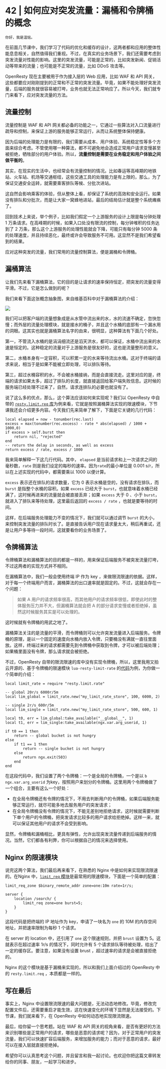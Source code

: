 # 42 | 如何应对突发流量：漏桶和令牌桶的概念

    你好，我是温铭。

在前面几节课中，我们学习了代码的优化和缓存的设计，这两者都和应用的整体性能息息相关，自然值得我们重视。不过，在真实的业务场景下，我们还需要考虑到突发流量对性能的影响。这里的突发流量，可能是正常的，比如突发新闻、促销活动等带来的流量；也可能是不正常的流量，比如 DDoS 攻击等。

OpenResty 现在主要被用于作为接入层的 Web 应用，比如 WAF 和 API 网关，这些都要应对刚刚提到的正常和不正常的突发流量。毕竟，如果不能处理好突发流量，后端的服务就很容易被打垮，业务也就无法正常响应了。所以今天，我们就专门来看下，应对突发流量的方法。

## 流量控制

流量控制是 WAF 和 API 网关都必备的功能之一，它通过一些算法对入口流量进行疏导和控制，来保证上游的服务能够正常运行，从而让系统整体保持健康。

因为后端的处理能力是有限的，我们需要从成本、用户体验、系统稳定性等多个方面来综合考虑。不管使用哪一种算法，都不可避免地会造成正常用户请求变慢甚至被拒绝，牺牲部分的用户体验。所以，**流量控制是需要在业务稳定和用户体验之间做平衡的**。

其实，在现实的生活中，也经常会有流量控制的情况。比如春运等高峰期的地铁站、火车站、机场等交通枢纽，这些交通工具的处理能力是有上限的，那么，为了保证交通安全运转，就需要乘客排队等候、分批次进站。

这自然会影响乘客的体验，但从整体上看，却保证了系统的高效和安全运行。如果没有排队和分批次，而是让大家一窝蜂地进站，最后的结局估计就是整个系统瘫痪了。

回到技术上来说，举个例子，比如我们假定一个上游服务的设计上限是每分钟处理 1 万条请求。在高峰期的时候，如果入口处没有限流的控制，每分钟堆积的任务达到了 2 万条，那么这个上游服务的处理性能就会下降，可能只有每分钟 5000 条的处理速度，并且持续恶化，最终或许会导致服务不可用。这显然不是我们希望看到的结果。

应对这种突发的流量，我们常用的流量控制算法，便是漏桶和令牌桶。

## 漏桶算法

让我们先来看下漏桶算法，它的目的是让请求的速率保持恒定，把突发的流量变得平滑。不过，它是怎么做到的呢？

我们来看下面这张概念抽象图，来自维基百科中对于漏桶算法的介绍：

![](https://static001.geekbang.org/resource/image/6e/a9/6e36e9d5fff0aa58d8a9b4d34671fba9.jpg)

我们可以把客户端的流量想象成是从水管中流出来的水，水的流速不确定，忽快忽慢；而外层的流量处理模块，就是接水的桶子，并且这个水桶的底部有一个漏水用的洞眼。这其实也就是漏桶算法名字的由来，很明显，这种算法有下面几个好处。

第一，不管流入水桶的是涓涓细流还是滔天洪水，都可以保证，水桶中流出来的水速是恒定的。这种稳定的流量对于上游服务是很友好的，这也是流量整形的意义。

第二，水桶本身有一定容积，可以积累一定的水来等待流出水桶。这对于终端的请求来说，相当于是如果不能被立即处理，可以排队等待。

第三，超过水桶容积的水，不会被水桶接纳，而是会直接流走。这里对应的是，终端的请求如果太多，超过了排队的长度，就直接返回给客户端失败信息。这时候的服务端已经处理不过来了，自然，请求连排队的必要也就没有了。

说了这么多的优点，那么，这个算法应该如何来实现呢？我们以 OpenResty 中自带的 [`resty.limit.req` 库](https://github.com/openresty/lua-resty-limit-traffic/blob/master/lib/resty/limit/req.lua#L73)为例来看，它就是按照漏桶算法实现的限速模块，下节课我还会介绍更多内容。今天我们先来简单了解下，下面是它关键的几行代码：

```
local elapsed = now - tonumber(rec.last)
excess = max(tonumber(rec.excess) - rate * abs(elapsed) / 1000 + 1000,0)
if excess > self.burst then
    return nil, "rejected"
end
-- return the delay in seconds, as well as excess
return excess / rate, excess / 1000

```

我来简单解释一下这几行代码。其中， `elapsed` 是当前请求和上一次请求之间的毫秒数，`rate` 则是我们设定的每秒的速率。因为`rate`的最小单位是 0.001 s/r，所以在上述实现的代码中，都需要乘以 1000 以便计算。

`excess` 表示还在排队的请求数量，它为 0 表示水桶是空的，没有请求在排队，而`burst` 是指整个水桶的容积。如果 `excess` 已经大于 `burst`，也就意味着水桶已经满了，这时候再进来的流量就会被直接丢弃；如果 `excess` 大于 0 、小于 `burst`，就进入了排队来等待处理，这里最后返回的 `excess / rate` ，也就是要等待的时间。

这样，在后端服务处理能力不变的情况下，我们就可以通过调节 `burst` 的大小，来控制突发流量的排队时长了。是直接告诉用户现在请求量太大，稍后再重试，还是让用户多等待一段时间，这就要看你的业务场景了。

## 令牌桶算法

令牌桶算法和漏桶算法的目的都是一样的，用来保证后端服务不被突发流量打垮，不过这两者的实现方式并不相同。

在漏桶算法中，我们一般会使用终端 IP 作为 key ，来做限流限速的依据。这样，对于每一个终端用户而言，漏桶算法的出口速率就是固定的。不过，这就会存在一个问题：

> 如果 A 用户的请求频率很高，而其他用户的请求频率很低，即使此时的整体服务压力并不大，但漏桶算法就会把 A 的部分请求变慢或者拒绝掉，虽然这时候服务其实是可以处理的。

这时候就有令牌桶的用武之地了。

漏桶算法关注的是流量的平滑，而令牌桶则可以允许突发流量进入后端服务。令牌桶的原理，是以一个固定的速度向水桶内放入令牌，只要桶没有满就一直往里面放。这样，终端过来的请求都需要先到令牌桶中获取到令牌，才可以被后端处理；如果桶里面没有令牌，那么请求就会被拒绝。

不过，OpenResty 自带的限流限速的库中没有实现令牌桶，所以，这里我用又拍云开源的、基于令牌桶的限速模块 `lua-resty-limit-rate` 的[代码](https://github.com/upyun/lua-resty-limit-rate)为例，为你做一个简单的介绍：

```
local limit_rate = require "resty.limit.rate"

-- global 20r/s 6000r/5m
local lim_global = limit_rate.new("my_limit_rate_store", 100, 6000, 2)

-- single 2r/s 600r/5m
local lim_single = limit_rate.new("my_limit_rate_store", 500, 600, 1)

local t0, err = lim_global:take_available("__global__", 1)
local t1, err = lim_single:take_available(ngx.var.arg_userid, 1)

if t0 == 1 then
    return -- global bucket is not hungry
else
    if t1 == 1 then
        return -- single bucket is not hungry
    else
        return ngx.exit(503)
    end
end

```

在这段代码中，我们设置了两个令牌桶：一个是全局的令牌桶，一个是以 `b ngx.var.arg_userid` 为key，按照用户来划分的令牌桶。这里用两个令牌桶做了一个组合，主要有这么一个好处：

*   在全局令牌桶还有令牌的情况下，不用去判断用户的令牌桶，如果后端服务能够正常运行，就尽可能多地去服务用户的突发请求；
*   在全局令牌桶没有令牌的情况下，不能无差别地拒绝请求，这时候就需要判断下单个用户的令牌桶，把突发请求比较多的用户请求给拒绝掉。这样一来，就可以保证其他用户的请求不会受到影响。

显然，令牌桶和漏桶相比，更具有弹性，允许出现突发流量传递到后端服务的情况。当然，它们都各有利弊，你可以根据自己的情况来选择使用。

## Nginx 的限速模块

说完这两个算法，我们最后再来看下，在熟悉的 Nginx 中是如何来实现限流限速的。在Nginx 中，[`limit_req` 模块](http://nginx.org/en/docs/http/ngx_http_limit_req_module.html)是最常用的限速模块，下面是一个简单的配置：

```
limit_req_zone $binary_remote_addr zone=one:10m rate=1r/s;

server {
    location /search/ {
        limit_req zone=one burst=5;
    }
}

```

这段代码是把终端的 IP 地址作为 key，申请了一块名为 `one` 的 10M 的内存空间地址，并把速率限制为每秒 1 个请求。

在 server 的 location 中，还引用了 `one` 这个限速规则，并把 `brust` 设置为 5。这就表示在超过速率 1r/s 的情况下，同时允许有 5 个请求排队等待被处理，给出了一定的缓存区。要注意，如果没有设置 brust ，超过速率的请求是会被直接拒绝的。

Nginx 的这个模块是基于漏桶来实现的，所以和我们上面介绍过的 OpenResty 中的 `resty.limit.req` ，本质都是一样的。

## 写在最后

事实上，Nginx 中设置限流限速的最大问题是，无法动态地修改。毕竟，修改完配置文件后，还需要重启才能生效，这在快速变化的环境下显然是无法接受的。下节课，我们就来看下，在 OpenResty 中如何动态地实现限流限速。

最后，给你留一个思考题。站在 WAF 和 API 网关的视角来看，是否有更好的方法来识别哪些是正常用户的请求，哪些是恶意的请求呢？因为，对于正常用户的突发流量，我们可以快速扩容后端服务，来增加服务的能力；而对于恶意的请求，最好可以在接入层就直接拒绝掉。

希望你可以认真思考这个问题，并且留言和我一起讨论。也欢迎你把这篇文章转发给你的同事、朋友，一起学习和进步。
    